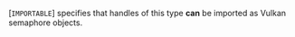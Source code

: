 [`IMPORTABLE`] specifies that
handles of this type  **can**  be imported as Vulkan semaphore objects.
